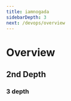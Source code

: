 ```yaml
---
title: iamnogada
sidebarDepth: 3
next: /devops/overview
---
```


# Overview

## 2nd Depth

### 3 depth

